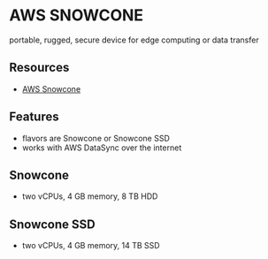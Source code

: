 # AWS SNOWCONE

portable, rugged, secure device for edge computing or data transfer

## Resources

- [AWS Snowcone](https://docs.aws.amazon.com/snowball/latest/snowcone-guide/snowcone-what-is-snowcone.html)

## Features

- flavors are Snowcone or Snowcone SSD
- works with AWS DataSync over the internet

## Snowcone

- two vCPUs, 4 GB memory, 8 TB HDD

## Snowcone SSD

- two vCPUs, 4 GB memory, 14 TB SSD